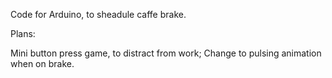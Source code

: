 Code for Arduino, to sheadule caffe brake.

Plans:

Mini button press game, to distract from work;
Change to pulsing animation when on brake.
